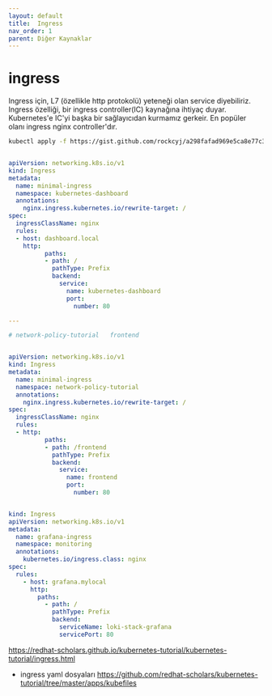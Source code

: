 ```yaml
---
layout: default
title:  Ingress
nav_order: 1
parent: Diğer Kaynaklar
---
```


# ingress 

Ingress için, L7 (özellikle http protokolü) yeteneği olan service diyebiliriz.
Ingress özelliği, bir ingress controller(IC) kaynağına ihtiyaç duyar. Kubernetes'e IC'yi başka bir sağlayıcıdan kurmamız gerkeir. En popüler olanı ingress nginx controller'dır. 

```sh
kubectl apply -f https://gist.github.com/rockcyj/a298fafad969e5ca8e77c3e66fa815fe/raw/57254e34049c963cf83a4619b0d2fb6d5b21b24f/ingress-nginx-controller-1.yaml
```


```yaml

apiVersion: networking.k8s.io/v1
kind: Ingress
metadata:
  name: minimal-ingress
  namespace: kubernetes-dashboard
  annotations:
    nginx.ingress.kubernetes.io/rewrite-target: /
spec:
  ingressClassName: nginx
  rules:
  - host: dashboard.local
    http:
          paths:
          - path: /
            pathType: Prefix
            backend:
              service:
                name: kubernetes-dashboard
                port:
                  number: 80

---

# network-policy-tutorial   frontend


apiVersion: networking.k8s.io/v1
kind: Ingress
metadata:
  name: minimal-ingress
  namespace: network-policy-tutorial 
  annotations:
    nginx.ingress.kubernetes.io/rewrite-target: /
spec:
  ingressClassName: nginx
  rules:
  - http:
          paths:
          - path: /frontend
            pathType: Prefix
            backend:
              service:
                name: frontend
                port:
                  number: 80

```


```yaml

kind: Ingress
apiVersion: networking.k8s.io/v1
metadata:
  name: grafana-ingress
  namespace: monitoring
  annotations:
    kubernetes.io/ingress.class: nginx
spec:
  rules:
    - host: grafana.mylocal
      http:
        paths:
          - path: /
            pathType: Prefix
            backend:
              serviceName: loki-stack-grafana
              servicePort: 80
```

https://redhat-scholars.github.io/kubernetes-tutorial/kubernetes-tutorial/ingress.html


* ingress yaml dosyaları
https://github.com/redhat-scholars/kubernetes-tutorial/tree/master/apps/kubefiles